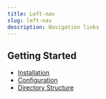 ```yaml
---
title: Left-nav
slug: left-nav
description: Navigation links
---
```


## Getting Started

- [Installation](/docs/{{version}}/installation)
- [Configuration](/docs/{{version}}/configuration)
- [Directory Structure](/docs/{{version}}/structure)
